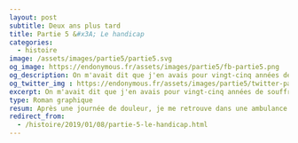 ```yaml
---
layout: post
subtitle: Deux ans plus tard
title: Partie 5 &#x3A; Le handicap
categories:
  - histoire
image: /assets/images/partie5/partie5.svg
og_image: https://endonymous.fr/assets/images/partie5/fb-partie5.png
og_description: On m'avait dit que j'en avais pour vingt-cinq années de souffrance, évidemment ce n'était pas dans mes projets mais force est de constater que je ne vraiment plus faire tout ce dont j'avais l'habitude. Handicap social, physique, professionnel, voici la partie 5 de Deux ans plus tard !
og_twitter_img : https://endonymous.fr/assets/images/partie5/twitter-partie5.png
excerpt: On m'avait dit que j'en avais pour vingt-cinq années de souffrance, évidemment ce n'était pas dans mes projets mais force est de constater que je ne vraiment plus faire tout ce dont j'avais l'habitude. Handicap social, physique, professionnel, voici la partie 5 de Deux ans plus tard !
type: Roman graphique
resum: Après une journée de douleur, je me retrouve dans une ambulance direction les urgences. C'est la panique, je ne sais pas pourquoi j'ai aussi mal, est-ce l'endométriose la coupable ?
redirect_from:
  - /histoire/2019/01/08/partie-5-le-handicap.html
---
```

<div>
    <img class="img-fluid" src="/assets/images/partie5/05- (1).png" alt="">
    <img class="img-fluid" src="/assets/images/partie5/05- (2).png" alt="">
    <img class="img-fluid" src="/assets/images/partie5/05- (3).png" alt="">
    <img class="img-fluid" src="/assets/images/partie5/05- (4).png" alt="">
    <img class="img-fluid" src="/assets/images/partie5/05- (5).png" alt="">
    <img class="img-fluid" src="/assets/images/partie5/05- (6).png" alt="">
    <img class="img-fluid" src="/assets/images/partie5/05- (7).png" alt="">
    <img class="img-fluid" src="/assets/images/partie5/05- (8).png" alt="">
    <img class="img-fluid" src="/assets/images/partie5/05- (9).png" alt="">
    <img class="img-fluid" src="/assets/images/partie5/05- (10).png" alt="">
    <img class="img-fluid" src="/assets/images/partie5/05- (11).png" alt="">
    <img class="img-fluid" src="/assets/images/partie5/05- (12).png" alt="">
    <img class="img-fluid" src="/assets/images/partie5/05- (13).png" alt="">
    <img class="img-fluid" src="/assets/images/partie5/05- (14).png" alt="">
    <img class="img-fluid" src="/assets/images/partie5/05- (15).png" alt="">
    <img class="img-fluid" src="/assets/images/partie5/05- (16).png" alt="">
    <img class="img-fluid" src="/assets/images/partie5/05- (17).png" alt="">
    <img class="img-fluid" src="/assets/images/partie5/05- (18).png" alt="">
    <img class="img-fluid" src="/assets/images/partie5/05- (19).png" alt="">
    <img class="img-fluid" src="/assets/images/partie5/05- (20).png" alt="">
    <img class="img-fluid" src="/assets/images/partie5/05- (21).png" alt="">
    <img class="img-fluid" src="/assets/images/partie5/05- (22).png" alt="">
    <img class="img-fluid" src="/assets/images/partie5/05- (23).png" alt="">
    <img class="img-fluid" src="/assets/images/partie5/05- (24).png" alt="">
    <img class="img-fluid" src="/assets/images/partie5/05- (25).png" alt="">
    <img class="img-fluid" src="/assets/images/partie5/05- (26).png" alt="">
    <img class="img-fluid" src="/assets/images/partie5/05- (27).png" alt="">
    <img class="img-fluid" src="/assets/images/partie5/05- (28).png" alt="">
    <img class="img-fluid" src="/assets/images/partie5/05- (29).png" alt="">
    <img class="img-fluid" src="/assets/images/partie5/05- (30).png" alt="">
    <img class="img-fluid" src="/assets/images/partie5/05- (31).png" alt="">
    <img class="img-fluid" src="/assets/images/partie5/05- (32).png" alt="">
    <img class="img-fluid" src="/assets/images/partie5/05- (33).png" alt="">
    <img class="img-fluid" src="/assets/images/partie5/05- (34).png" alt="">
    <img class="img-fluid" src="/assets/images/partie5/05- (35).png" alt="">
    <img class="img-fluid" src="/assets/images/partie5/05- (36).png" alt="">
    <img class="img-fluid" src="/assets/images/partie5/05- (37).png" alt="">
    <img class="img-fluid" src="/assets/images/partie5/05- (38).png" alt="">
</div>
